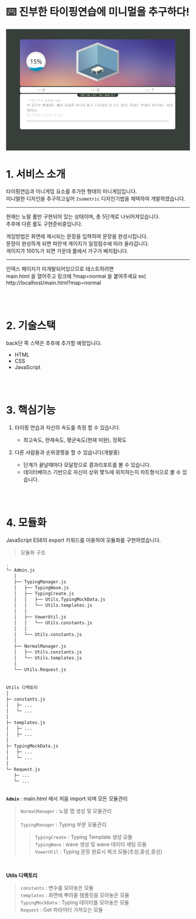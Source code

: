 # :keyboard: 진부한 타이핑연습에 미니멀을 추구하다!

![캡처](/md_assets/mainScreenShot.png)

# 1. 서비스 소개
타이핑연습과 미니게임 요소를 추가한 형태의 미니게임입니다.
<br>
미니멀한 디자인을 추구하고싶어 `Isometric` 디자인기법을 채택하여 개발하였습니다.
___
현재는 노말 룸만 구현되어 있는 상태이며, 총 5단계로 나뉘어져있습니다.
<br>
추후에 다른 룸도 구현준비중입니다.

게임방법은 화면에 제시되는 문장을 입력하여 문장을 완성시킵니다.
<br>
문장이 완성하게 되면 파란색 게이지가 일정점수에 따라 올라갑니다.
<br>
게이지가 100%가 되면 가운데 룸에서 가구가 배치됩니다.
___

인덱스 페이지가 미개발되어있으므로 테스트하려면<br>
 main.html 을 열어주고 링크에 ?map=normal 을 붙여주세요
ex) http://localhost/main.html?map=normal 

<br><br>

# 2. 기술스택
back단 쪽 스택은 추후에 추가할 예정입니다.
* HTML
* CSS
* JavaScript


<br><br>
# 3. 핵심기능
1. 타이핑 연습과 자신의 속도를 측정 할 수 있습니다.
	* 최고속도, 현재속도, 평균속도(현재 미완), 정확도

2. 다른 사람들과 순위경쟁을 할 수 있습니다(개발중)
	* 단계가 끝날때마다 모달창으로 결과리포트를 볼 수 있습니다.
	* 데이터베이스 기반으로 자신이 상위 몇%에 위치하는지 차트형식으로 볼 수 있습니다.


<br>
<br>

# 4. 모듈화
JavaScript ES6의 export 키워드를 이용하여 모듈화를 구현하였습니다.

> 모듈화 구조
```
.
└─ Admin.js
   │
   ├── TypingManager.js  
   │   ├── TypingWave.js
   │   ├── TypingCreate.js
   │   │   ├── Utils.TypingMockData.js
   │   │   └── Utils.templates.js
   │   │
   │   ├── VowerUtil.js 
   │   │   └── Utils.constants.js
   │   │
   │   └── Utils.constants.js
   │
   ├── NormalManager.js
   │   ├── Utils.constants.js
   │   └── Utils.templates.js
   │
   └── Utils.Request.js


Utils 디렉토리
│
├─ constants.js
│   ├─ ... 
│   └─ ...
│   
├─ templates.js
│   ├─ ... 
│   ├─ ...
│
├─ TypingMockData.js
│   ├─ ... 
│   └─ ...
│
└─ Request.js
   ├─ ... 
   └─ ...


```

**`Admin`**  : main.html 에서 처음 import 되며 모든 모듈관리
> `NormalManager` : 노말 맵 생성 및 모듈관리 <br><br>
> `TypingManager` : Typing 부분 모듈관리
> > `TypingCreate` : Typing Template 생성 모듈 <br>
> > `TypingWave` : wave 생성 및 wave 데이터 세팅 모듈 <br>
> > `VowerUtil` : Typing 문장 완료시 체크 모듈(초성,중성,종성)<br>

<br>

**Utils 디렉토리** <br>
> `constants` : 변수를 모아놓은 모듈 <br>
> `templates` : 화면에 뿌려줄 템플릿을 모아놓은 모듈 <br>
> `TypingMockData` : Typing 데이터를 모아놓은 모듈 <br>
> `Request` : Get 파라미터 가져오는 모듈 <br>

